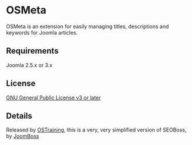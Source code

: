 OSMeta
===============
OSMeta is an extension for easily managing titles, descriptions and keywords for Joomla articles.

## Requirements

Joomla 2.5.x or 3.x

## License

[GNU General Public License v3 or later](http://www.gnu.org/copyleft/gpl.html)

## Details

Released by [OSTraining](http://www.ostraining.com), this is a very, very simplified version of SEOBoss, by [JoomBoss](http://joomboss.com)



